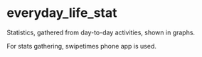 # everyday_life_stat
Statistics, gathered from day-to-day activities, shown in graphs.

For stats gathering, swipetimes phone app is used.
